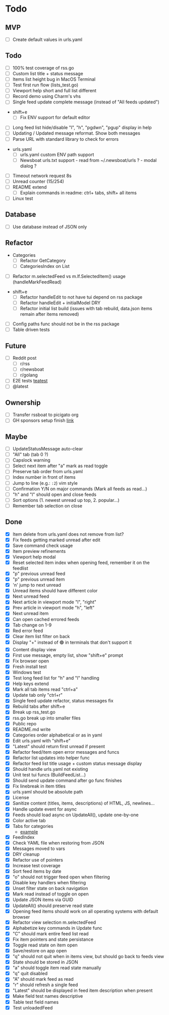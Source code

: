 # Todo

## MVP
- [ ] Create default values in urls.yaml

## Todo
- [ ] 100% test coverage of rss.go
- [ ] Custom list title + status message
- [ ] Items list height bug in MacOS Terminal
- [ ] Test first run flow (lists_test.go)
- [ ] Viewport help short and full list different
- [ ] Record demo using Charm's vhs
- [ ] Single feed update complete message (instead of "All feeds updated")
- shift+e
  - [ ] Fix ENV support for default editor
- [ ] Long feed list hide/disable "l", "h", "pgdwn", "pgup" display in help
- [ ] Updating / Updated message reformat. Show both messages
- [ ] Parse URL with standard library to check for errors
- urls.yaml
  - [ ] urls.yaml custom ENV path support
  - [ ] Newsboat urls.txt support - read from ~/.newsboat/urls ? - modal dialog ?
- [ ] Timeout network request 8s
- [ ] Unread counter (15/254)
- [ ] README extend
  - [ ] Explain commands in readme: ctrl+ tabs, shift+ all items
- [ ] Linux test

## Database
- [ ] Use database instead of JSON only

## Refactor
- Categories
  - [ ] Refactor GetCategory
  - [ ] CategoriesIndex on List
- [ ] Refactor m.selectedFeed vs m.lf.SelectedItem() usage (handleMarkFeedRead)
- shift+e
  - [ ] Refactor handleEdit to not have tui depend on rss package
  - [ ] Refactor handleEdit + initialModel DRY
  - [ ] Refactor initial list build (issues with tab rebuild, data.json items remain after items removed)
- [ ] Config paths func should not be in the rss package
- [ ] Table driven tests

## Future
- [ ] Reddit post
  - [ ] r/rss
  - [ ] r/newsboat
  - [ ] r/golang
- [ ] E2E tests [teatest](https://github.com/caarlos0/teatest-example/blob/main/main_test.go)
- [ ] @latest

## Ownership
- [ ] Transfer rssboat to picigato org
- [ ] GH sponsors setup finish [link](https://github.com/sponsors/picigato/signup)

## Maybe
- [ ] UpdateStatusMessage auto-clear
- [ ] "All" tab (tab 0 ?)
- [ ] Capslock warning
- [ ] Select next item after "a" mark as read toggle
- [ ] Preserve tab order from urls.yaml
- [ ] Index number in front of items
- [ ] Jump to line (e.g.: `:2`) vim style
- [ ] Confirmation Y/N on major commands (Mark all feeds as read...)
- [ ] "h" and "l" should open and close feeds
- [ ] Sort options (1. newest unread up top, 2. popular...)
- [ ] Remember tab selection on close

## Done
- [x] Item delete from urls.yaml does not remove from list?
- [x] Fix feeds getting marked unread after edit
- [x] Save command check usage
- [x] Item preview refinements
- [x] Viewport help modal
- [x] Reset selected item index when opening feed, remember it on the feedlist
- [x] "p" previous unread feed
- [x] "p" previous unread item
- [x] 'n' jump to next unread
- [x] Unread items should have different color
- [x] Next unread feed
- [x] Next article in viewport mode "l", "right"
- [x] Prev article in viewport mode "h", "left"
- [x] Next unread item
- [x] Can open cached errored feeds
- [x] Tab change on 1-9
- [x] Red error feed
- [x] Clear item list filter on back
- [x] Display "+" instead of 🟢 in terminals that don't support it
- [x] Content display view
- [x] First use message, empty list, show "shift+e" prompt
- [x] Fix browser open
- [x] Fresh install test
- [x] Windows test
- [x] Test long feed list for "h" and "l" handling
- [x] Help keys extend
- [x] Mark all tab items read "ctrl+a"
- [x] Update tab only "ctrl+r"
- [x] Single feed update refactor, status messages fix
- [x] Rebuild tabs after shift+e
- [x] Break up rss_test.go
- [x] rss.go break up into smaller files
- [x] Public repo
- [x] README.md write
- [x] Categories order alphabetical or as in yaml
- [x] Edit urls.yaml with "shift+e"
- [x] "Latest" should return first unread if present
- [x] Refactor feed/item open error messages and funcs
- [x] Refactor list updates into helper func
- [x] Refactor feed list title usage + custom status message display
- [x] Should handle urls.yaml not existing
- [x] Unit test tui funcs (BuildFeedList...)
- [x] Should send update command after go func finishes
- [x] Fix linebreak in item titles
- [x] urls.yaml should be absolute path
- [x] License
- [x] Sanitize content (titles, items, descriptions) of HTML, JS, newlines...
- [x] Handle update event for async
- [x] Feeds should load async on UpdateAll(), update one-by-one
- [x] Color active tab
- [x] Tabs for categories
  - [example](https://github.com/charmbracelet/bubbletea/blob/28ab4f41b29fef14d900c46a4873a45891a9ee9b/examples/tabs/main.go#L40)
- [x] FeedIndex
- [x] Check YAML file when restoring from JSON
- [x] Messages moved to vars
- [x] DRY cleanup
- [x] Refactor use of pointers
- [x] Increase test coverage
- [x] Sort feed items by date
- [x] "o" should not trigger feed open when filtering
- [x] Disable key handlers when filtering
- [x] Unset filter state on back navigation
- [x] Mark read instead of toggle on open
- [x] Update JSON items via GUID
- [x] UpdateAll() should preserve read state
- [x] Opening feed items should work on all operating systems with default browser
- [x] Refactor view selection m.selectedFeed
- [x] Alphabetize key commands in Update func
- [x] "C" should mark entire feed list read
- [x] Fix item pointers and state persistance
- [x] Toggle read state on item open
- [x] Save/restore on app open
- [x] "q" should not quit when in items view, but should go back to feeds view
- [x] State should be stored in JSON
- [x] "a" should toggle item read state manually
- [x] "q" quit disabled
- [x] "A" should mark feed as read
- [x] "r" should refresh a single feed
- [x] "Latest" should be displayed in feed item description when present
- [x] Make field test names descriptive
- [x] Table test field names
- [x] Test unloadedFeed
